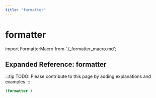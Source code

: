 ```yaml
---
title: "formatter"
---
```


# formatter

import FormatterMacro from './_formatter_macro.md';

<FormatterMacro />

## Expanded Reference: formatter

:::tip
TODO: Please contribute to this page by adding explanations and examples
:::

```lisp
(formatter )
```
